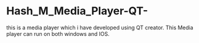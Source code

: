 # Hash_M_Media_Player-QT-
this is a media player which i have developed using QT creator. This Media player can run on both windows and IOS.
